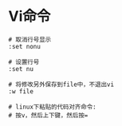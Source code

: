 # Vi命令

```shell
# 取消行号显示
:set nonu

# 设置行号
:set nu

# 将修改另外保存到file中，不退出vi
:w file

# linux下粘贴的代码对齐命令:
# 按v，然后上下键，然后按=
```